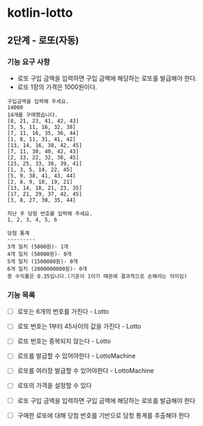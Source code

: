 # kotlin-lotto

## 2단계 - 로또(자동)

### 기능 요구 사항
- 로또 구입 금액을 입력하면 구입 금액에 해당하는 로또를 발급해야 한다.
- 로또 1장의 가격은 1000원이다.

```
구입금액을 입력해 주세요.
14000
14개를 구매했습니다.
[8, 21, 23, 41, 42, 43]
[3, 5, 11, 16, 32, 38]
[7, 11, 16, 35, 36, 44]
[1, 8, 11, 31, 41, 42]
[13, 14, 16, 38, 42, 45]
[7, 11, 30, 40, 42, 43]
[2, 13, 22, 32, 38, 45]
[23, 25, 33, 36, 39, 41]
[1, 3, 5, 14, 22, 45]
[5, 9, 38, 41, 43, 44]
[2, 8, 9, 18, 19, 21]
[13, 14, 18, 21, 23, 35]
[17, 21, 29, 37, 42, 45]
[3, 8, 27, 30, 35, 44]

지난 주 당첨 번호를 입력해 주세요.
1, 2, 3, 4, 5, 6

당첨 통계
---------
3개 일치 (5000원)- 1개
4개 일치 (50000원)- 0개
5개 일치 (1500000원)- 0개
6개 일치 (2000000000원)- 0개
총 수익률은 0.35입니다.(기준이 1이기 때문에 결과적으로 손해라는 의미임)
```

### 기능 목록
- [ ] 로또는 6개의 번호를 가진다 - Lotto
- [ ] 로또 번호는 1부터 45사이의 값을 가진다 - Lotto
- [ ] 로또 번호는 중복되지 않는다 - Lotto
- [ ] 로또를 발급할 수 있어야한다 - LottoMachine
- [ ] 로또를 여러장 발급할 수 있어야한다 - LottoMachine
- [ ] 로또의 가격을 설정할 수 있다
- [ ] 로또 구입 금액을 입력하면 구입 금액에 해당하는 로또를 발급해야 한다
- [ ] 구매한 로또에 대해 당첨 번호를 기반으로 담청 통계를 추출해야 한다

